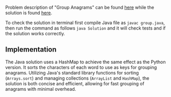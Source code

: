 Problem description of "Group Anagrams" can be found [here](https://leetcode.com/problems/group-anagrams/) while the solution is found [here](https://github.com/aurimas13/LeetCode-HackerRank-MAANG/blob/main/LeetCode/Java%20Solutions/Group%20Anagrams/group.java).

To check the solution in terminal first compile Java file as `javac group.java`, then run the command as follows `java Solution` and it will check tests and if the solution works correctly.

## Implementation

The Java solution uses a HashMap to achieve the same effect as the Python version. It sorts the characters of each word to use as keys for grouping anagrams. Utilizing Java's standard library functions for sorting (`Arrays.sort`) and managing collections (`ArrayList` and `HashMap`), the solution is both concise and efficient, allowing for fast grouping of anagrams with minimal overhead.